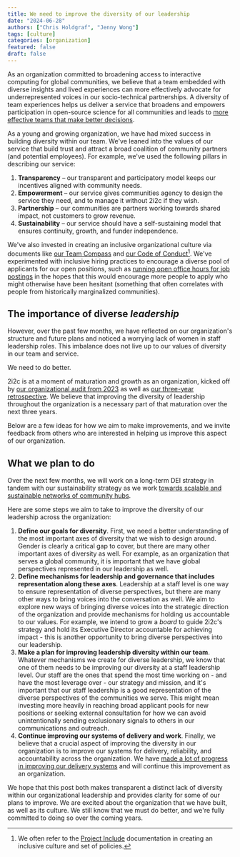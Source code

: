 ```yaml
---
title: We need to improve the diversity of our leadership
date: "2024-06-28"
authors: ["Chris Holdgraf", "Jenny Wong"]
tags: [culture]
categories: [organization]
featured: false
draft: false
---
```


As an organization committed to broadening access to interactive computing for global communities, we believe that a team embedded with diverse insights and lived experiences can more effectively advocate for underrepresented voices in our socio-technical partnerships.
A diversity of team experiences helps us deliver a service that broadens and empowers participation in open-source science for all communities and leads to [more effective teams that make better decisions](https://hbr.org/2016/11/why-diverse-teams-are-smarter).

As a young and growing organization, we have had mixed success in building diversity within our team.
We've leaned into the values of our service that build trust and attract a broad coalition of community partners (and potential employees).
For example, we've used the following pillars in describing our service:

1. **Transparency** – our transparent and participatory model keeps our incentives aligned with community needs.
1. **Empowerment** – our service gives communities agency to design the service they need, and to manage it without 2i2c if they wish.
1. **Partnership** – our communities are partners working towards shared impact, not customers to grow revenue.
1. **Sustainability** – our service should have a self-sustaining model that ensures continuity, growth, and funder independence.

We've also invested in creating an inclusive organizational culture via documents like [our Team Compass](https://compass.2i2c.org) and [our Code of Conduct](https://compass.2i2c.org/code-of-conduct/)[^include]. We've experimented with inclusive hiring practices to encourage a diverse pool of applicants for our open positions, such as [running open office hours for job postings](https://2i2c.org/blog/2022/product-community-lead-drop-in-notes/) in the hopes that this would encourage more people to apply who might otherwise have been hesitant (something that often correlates with people from historically marginalized communities).

[^include]: We often refer to the [Project Include](https://projectinclude.org) documentation in creating an inclusive culture and set of policies. 

## The importance of diverse _leadership_

However, over the past few months, we have reflected on our organization's structure and future plans and noticed a worrying lack of women in staff leadership roles. This imbalance does not live up to our values of diversity in our team and service.

We need to do better.

2i2c is at a moment of maturation and growth as an organization, kicked off by [our organizational audit from 2023](../2023/organizational-report/index.md) as well as [our three-year retrospective](../report-czi/index.md).
We believe that improving the diversity of leadership throughout the organization is a necessary part of that maturation over the next three years.

Below are a few ideas for how we aim to make improvements, and we invite feedback from others who are interested in helping us improve this aspect of our organization.

## What we plan to do

Over the next few months, we will work on a long-term DEI strategy in tandem with our sustainability strategy as we work [towards scalable and sustainable networks of community hubs](../funding-community-networks/index.md).

Here are some steps we aim to take to improve the diversity of our leadership across the organization:

1. **Define our goals for diversity**. First, we need a better understanding of the most important axes of diversity that we wish to design around. Gender is clearly a critical gap to cover, but there are many other important axes of diversity as well. For example, as an organization that serves a global community, it is important that we have global perspectives represented in our leadership as well.
2. **Define mechanisms for leadership and governance that includes representation along these axes**. Leadership at a staff level is one way to ensure representation of diverse perspectives, but there are many other ways to bring voices into the conversation as well. We aim to explore new ways of bringing diverse voices into the strategic direction of the organization and provide mechanisms for holding us accountable to our values. For example, we intend to grow a _board_ to guide 2i2c's strategy and hold its Executive Director accountable for achieving impact - this is another opportunity to bring diverse perspectives into our leadership.
3. **Make a plan for improving leadership diversity within our team**. Whatever mechanisms we create for diverse leadership, we know that one of them needs to be improving our diversity at a staff leadership level. Our staff are the ones that spend the most time working on - and have the most leverage over - our strategy and mission, and it's important that our staff leadership is a good representation of the diverse perspectives of the communities we serve. This might mean investing more heavily in reaching broad applicant pools for new positions or seeking external consultation for how we can avoid unintentionally sending exclusionary signals to others in our communications and outreach.
4. **Continue improving our systems of delivery and work**. Finally, we believe that a crucial aspect of improving the diversity in our organization is to improve our systems for delivery, reliability, and accountability across the organization. We have [made a lot of progress in improving our delivery systems](../delivery-improvements/index.md) and will continue this improvement as an organization.

We hope that this post both makes transparent a distinct lack of diversity within our organizational leadership and provides clarity for some of our plans to improve.
We are excited about the organization that we have built, as well as its culture.
We still know that we must do better, and we're fully committed to doing so over the coming years.
